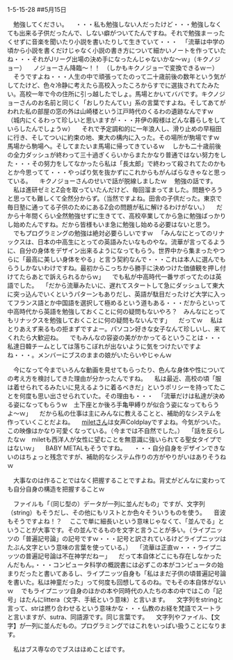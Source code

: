 1-5-15-28
##5月15日

　勉強してください。
　・・・私も勉強しない人だったけど・・・勉強しなくても出来る子供だったんで、しない癖がついてたんですね。それで勉強まーったくせずに音楽を聞いたり小説を書いたりして生きていて・・・
　「流華は中学の頃から小説を書くだけじゃなく小説の書き方について細かいノートを作っていたね・・・それがJリーグ出場の決め手になったんじゃないかな〜ｗ」（キクノジョー）
　ノジョーさん降臨〜！！　（しかもキクノジョーで変換できるｗー）
　そうですよね・・・人生の中で頑張ってたのって二十歳前後の数年という気がしてたけど、色々冷静に考えたら高校入ったころからすでに選抜されてたみたい。高校一年で今の住所に引っ越したでしょ。馬場とかいてババです。キクノジョーさんのお名前と同じく「おしりたんてい」系の言葉ですよね。そしてあてがわれた私の部屋の窓の外は山崎楼という江戸時代のくるわの遺跡なんですｗ　（城内にくるわって珍しいと思いますが・・・井伊の殿様はどんな暮らしをしていらしたんでしょうｗ）
　それで予定調和的に一年浪人し、滑り止めの早稲田に行き、そしてついに約束の地、東大の構内に入った。その場所が駒場ですｗ　馬場から駒場へ。そしてまたいま馬場に帰ってきているｗ
　しかも二十歳前後の全力ダッシュが終わって三十過ぎくらいからまたかなり普通ではない努力をした・・・その努力をしてなかったら私は「長太郎」で終わって殺されてたのかもとか今思ってて・・・やっぱり気を抜かずにこれからもがんばらなきゃなと思っている。
　キクノジョーさんのせいで話が脱線しましたｗ
　勉強の話です。
　私は進研ゼミとZ会を取っていたんだけど、毎回溜まってました。問題やろうと思っても難しくて全然分からず。（当然ですよね。田舎の子供だった。東京で毎日塾に通ってる子供のためにあるZ会の問題が私に解けるわけがない。）
　だから十年間くらい全然勉強せずに生きてて、高校卒業してから急に勉強ばっかりし始めたんですね。だから皆様もいま急に勉強し始める必要はないと思う。
　でもプログラミングの勉強は絶対必要らしいですｗ
　「みんなにとってのリナックスは、日本の中高生にとっての英語みたいなものやな。流華が言ってるように、自分の身体をデザイン出来るようになってもらう。世界中から集まったやつらに「最高に美しい身体をやる」と言う契約なんで・・・これは本人に選んでもらうしかないわけですね。最初からこっちから勝手に決めつけた価値観を押し付けてたらあとで訴えられるからｗ」
　でも私が中高時代一番サボってたのは英語でした。
　「だから流華みたいに、遅れてスタートして急にダッシュして東大に突っ込んでいくというパターンもありだし、英語が駄目だったけど大学に入ってフランス語とか中国語を選択して極めるという道もある・・・だからといって中高時代から英語を勉強しておくことに何の疑問もないやろ？　みんなにとってもリナックスを勉強しておくことに何の疑問もないんです」
　だってｗ
　私はとりあえず来るもの拒まずですよー。パソコン好きな女子なんて珍しいし、来てくれたら大歓迎ね。
　でもみんなの容姿の美がかかってるということは・・・私達日韓チームとしては落ちこぼれが出ないように気をつけたいですよね・・・。メンバーにブスのままの娘がいたらいやじゃんｗ

　今になって今までいろんな動画を見せてもらったり、色んな身体や性についての考え方を検討してきた理由が分かったんですね。
　私は最近、高校の頃「服は着せられてるみたいに見えるように着るべきだ」というポリシーを持ってたことを何度も思い出させられていた。その理由も・・・
　「流華だけは私達が決める姿になってもらうｗ　土下座とか後ろ手亀甲縛りが似合う姿になってもらうよ〜ｗ」
　だから私の仕事は主にみんなに教えることと、補助的なシステムを作っていくことだよね。
　<a href="https://www.youtube.com/watch?v=kObdxu0HD2s">miletさん</a>は女声Coldplayですよね。今気がついた。この映像はかなり可愛くなっている。（今までは不自然でした。）
　「話を反らしたなｗ　miletも西洋人が女性に望むことを無意識に強いられてる聖女タイプではないｗ」
　BABY METALもそうですね。
　・・・自分自身をデザインできないのはちょっと残念ですが、補助的なシステム作りの方がやりがいはありそうねｗ

　大事なのは作ることではなく把握することですよね。背丈がどんなに変わっても自分自身の構造を把握することｗ

　ファイルも「（同じ型の）データが一列に並んだもの」ですが、文字列（string）もそうだし、その他にもリストとか色々そういうものを使う。
　音波もそうですよね！？
　ここで単に細長いという意味じゃなくて、「並んでる」ということが大事です。その並んでるものを文字と言うことが多い。（ライプニッツの「普遍記号論」の記号ですｗ・・・記号と訳されているけどライプニッツはたぶん文字という意味の言葉を使っている。）
　「流華は正直ｗ・・・ライプニッツの普遍記号論は不在神学だねー」
　だって本自体どこにも存在しなかったんだもん。・・・コンピュータ科学の概説書には必ずこの本がコンピュータの始まりだったと書いてあるし、ライプニッツ自身も「私はまだ子供の頃普遍記号論を書いた。私は神童だった」って何度も回想してるのね。でもその本自体がないｗ
　でもライプニッツ自身のほかの本や同時代の人たちの本の中ではこの「記号」はたんにlittera（文字、手紙という意味）と言います。
　文字列をstringと言って、strは撚り合わせるという意味かな・・・仏教のお経を梵語でスートラと言いますが、sutra、同語源です。同じ言葉です。
　文字列やファイル、【文字】が一列に並んだもの。プログラミングではこれをいっぱい扱うことになります。

　私はブス専なのでブスはほめことばです。

